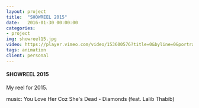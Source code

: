 ```yaml
---
layout: project
title:  "SHOWREEL 2015"
date:   2016-01-30 00:00:00
categories:
- project
img: showreel15.jpg
video: https://player.vimeo.com/video/153600576?title=0&byline=0&portrait=0
tags: animation
client: personal
---
```

#### SHOWREEL 2015
My reel for 2015. 

music: You Love Her Coz She's Dead - Diamonds (feat. Lalib Thabib)